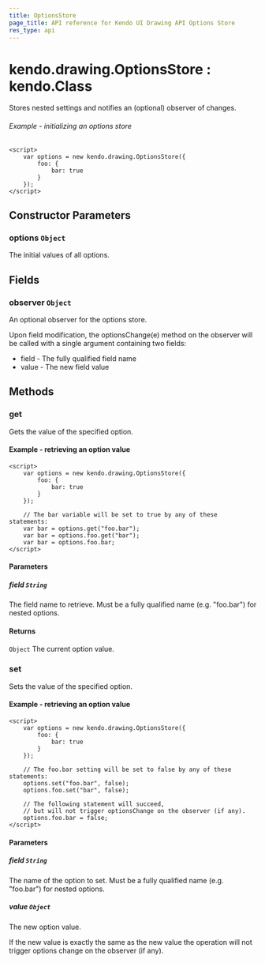 ```yaml
---
title: OptionsStore
page_title: API reference for Kendo UI Drawing API Options Store
res_type: api
---
```


# kendo.drawing.OptionsStore : kendo.Class
Stores nested settings and notifies an (optional) observer of changes.

###### Example - initializing an options store
    <script>
        var options = new kendo.drawing.OptionsStore({
            foo: {
                bar: true
            }
        });
    </script>

## Constructor Parameters

### options `Object`
The initial values of all options.

## Fields

### observer `Object`
An optional observer for the options store.

Upon field modification, the optionsChange(e) method on the observer will be called
with a single argument containing two fields:
* field - The fully qualified field name
* value - The new field value

## Methods

### get
Gets the value of the specified option.

#### Example - retrieving an option value
    <script>
        var options = new kendo.drawing.OptionsStore({
            foo: {
                bar: true
            }
        });

        // The bar variable will be set to true by any of these statements:
        var bar = options.get("foo.bar");
        var bar = options.foo.get("bar");
        var bar = options.foo.bar;
    </script>

#### Parameters

##### field `String`
The field name to retrieve.
Must be a fully qualified name (e.g. "foo.bar") for nested options.

#### Returns
`Object` The current option value.


### set
Sets the value of the specified option.

#### Example - retrieving an option value
    <script>
        var options = new kendo.drawing.OptionsStore({
            foo: {
                bar: true
            }
        });

        // The foo.bar setting will be set to false by any of these statements:
        options.set("foo.bar", false);
        options.foo.set("bar", false);

        // The following statement will succeed,
        // but will not trigger optionsChange on the observer (if any).
        options.foo.bar = false;
    </script>

#### Parameters

##### field `String`
The name of the option to set.
Must be a fully qualified name (e.g. "foo.bar") for nested options.

##### value `Object`

The new option value.

If the new value is exactly the same as the new value the operation
will not trigger options change on the observer (if any).

